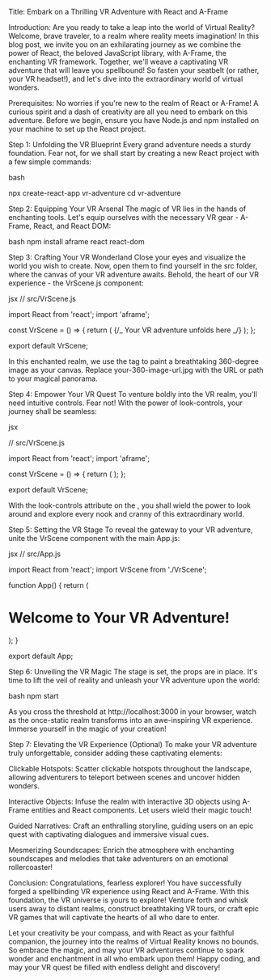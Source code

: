 Title: Embark on a Thrilling VR Adventure with React and A-Frame

Introduction:
Are you ready to take a leap into the world of Virtual Reality? Welcome, brave traveler, to a realm where reality meets imagination! In this blog post, we invite you on an exhilarating journey as we combine the power of React, the beloved JavaScript library, with A-Frame, the enchanting VR framework. Together, we'll weave a captivating VR adventure that will leave you spellbound! So fasten your seatbelt (or rather, your VR headset!), and let's dive into the extraordinary world of virtual wonders.

Prerequisites:
No worries if you're new to the realm of React or A-Frame! A curious spirit and a dash of creativity are all you need to embark on this adventure. Before we begin, ensure you have Node.js and npm installed on your machine to set up the React project.

Step 1: Unfolding the VR Blueprint
Every grand adventure needs a sturdy foundation. Fear not, for we shall start by creating a new React project with a few simple commands:

bash

npx create-react-app vr-adventure
cd vr-adventure

Step 2: Equipping Your VR Arsenal
The magic of VR lies in the hands of enchanting tools. Let's equip ourselves with the necessary VR gear - A-Frame, React, and React DOM:

bash
npm install aframe react react-dom

Step 3: Crafting Your VR Wonderland
Close your eyes and visualize the world you wish to create. Now, open them to find yourself in the src folder, where the canvas of your VR adventure awaits. Behold, the heart of our VR experience - the VrScene.js component:

jsx
// src/VrScene.js

import React from 'react';
import 'aframe';

const VrScene = () => {
return (
<a-scene>
{/_ Your VR adventure unfolds here _/}
<a-sky src="your-360-image-url.jpg"></a-sky>
</a-scene>
);
};

export default VrScene;

In this enchanted realm, we use the <a-sky> tag to paint a breathtaking 360-degree image as your canvas. Replace your-360-image-url.jpg with the URL or path to your magical panorama.

Step 4: Empower Your VR Quest
To venture boldly into the VR realm, you'll need intuitive controls. Fear not! With the power of look-controls, your journey shall be seamless:

jsx

// src/VrScene.js

import React from 'react';
import 'aframe';

const VrScene = () => {
return (
<a-scene>
<a-entity camera look-controls></a-entity>
<a-sky src="your-360-image-url.jpg"></a-sky>
</a-scene>
);
};

export default VrScene;

With the look-controls attribute on the <a-entity camera>, you shall wield the power to look around and explore every nook and cranny of this extraordinary world.

Step 5: Setting the VR Stage
To reveal the gateway to your VR adventure, unite the VrScene component with the main App.js:

jsx
// src/App.js

import React from 'react';
import VrScene from './VrScene';

function App() {
return (

<div className="App">
<h1>Welcome to Your VR Adventure!</h1>
<VrScene />
</div>
);
}

export default App;

Step 6: Unveiling the VR Magic
The stage is set, the props are in place. It's time to lift the veil of reality and unleash your VR adventure upon the world:

bash
npm start

As you cross the threshold at http://localhost:3000 in your browser, watch as the once-static realm transforms into an awe-inspiring VR experience. Immerse yourself in the magic of your creation!

Step 7: Elevating the VR Experience (Optional)
To make your VR adventure truly unforgettable, consider adding these captivating elements:

Clickable Hotspots: Scatter clickable hotspots throughout the landscape, allowing adventurers to teleport between scenes and uncover hidden wonders.

Interactive Objects: Infuse the realm with interactive 3D objects using A-Frame entities and React components. Let users wield their magic touch!

Guided Narratives: Craft an enthralling storyline, guiding users on an epic quest with captivating dialogues and immersive visual cues.

Mesmerizing Soundscapes: Enrich the atmosphere with enchanting soundscapes and melodies that take adventurers on an emotional rollercoaster!

Conclusion:
Congratulations, fearless explorer! You have successfully forged a spellbinding VR experience using React and A-Frame. With this foundation, the VR universe is yours to explore! Venture forth and whisk users away to distant realms, construct breathtaking VR tours, or craft epic VR games that will captivate the hearts of all who dare to enter.

Let your creativity be your compass, and with React as your faithful companion, the journey into the realms of Virtual Reality knows no bounds. So embrace the magic, and may your VR adventures continue to spark wonder and enchantment in all who embark upon them! Happy coding, and may your VR quest be filled with endless delight and discovery!
